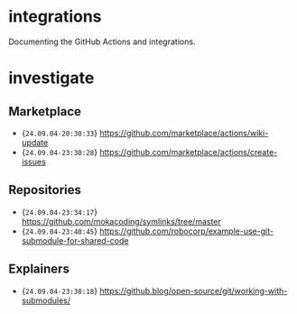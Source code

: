 # integrations
Documenting the GitHub Actions and integrations.

# investigate

## Marketplace
- {`24.09.04-20:30:33`} https://github.com/marketplace/actions/wiki-update 
- {`24.09.04-23:30:28`} https://github.com/marketplace/actions/create-issues

## Repositories
- {`24.09.04-23:34:17`} https://github.com/mokacoding/symlinks/tree/master
- {`24.09.04-23:40:45`} https://github.com/robocorp/example-use-git-submodule-for-shared-code

## Explainers
- {`24.09.04-23:38:18`} https://github.blog/open-source/git/working-with-submodules/
